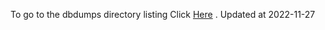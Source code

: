 To go to the dbdumps directory listing Click [Here](https://ipfs.io/ipfs/bafkreiegmkknfm626x56hupovkmy54vi7j3uymgsw3hkpuvqpkotyo4bwm) . Updated at 2022-11-27